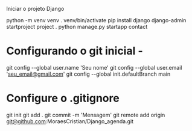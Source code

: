 Iniciar o projeto Django

python -m venv venv
. venv/bin/activate
pip install django
django-admin startproject project .
python manage.py startapp contact


# Configurando o git inicial -

git config --global user.name 'Seu nome'
git config --global user.email 'seu_email@gmail.com'
git config --global init.defaultBranch main
# Configure o .gitignore
git init
git add .
git commit -m 'Mensagem'
git remote add origin git@github.com:MoraesCristian/Django_agenda.git